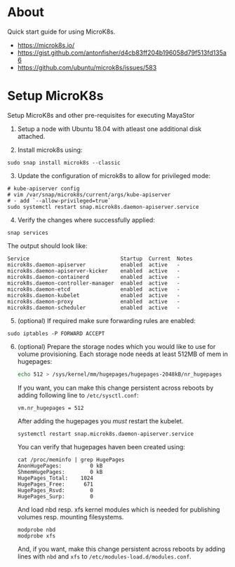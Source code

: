 # About

Quick start guide for using MicroK8s.  

- https://microk8s.io/
- https://gist.github.com/antonfisher/d4cb83ff204b196058d79f513fd135a6
- https://github.com/ubuntu/microk8s/issues/583

# Setup MicroK8s

Setup MicroK8s and other pre-requisites for executing MayaStor

1. Setup a node with Ubuntu 18.04 with atleast one additional disk attached. 

2. Install microk8s using:

```
sudo snap install microk8s --classic 
```

3. Update the configuration of microk8s to allow for privileged mode:

```
# kube-apiserver config
# vim /var/snap/microk8s/current/args/kube-apiserver
# - add `--allow-privileged=true`
sudo systemctl restart snap.microk8s.daemon-apiserver.service
```

4. Verify the changes where successfully applied:

```
snap services
```

The output should look like:
```
Service                             Startup  Current  Notes
microk8s.daemon-apiserver           enabled  active   -
microk8s.daemon-apiserver-kicker    enabled  active   -
microk8s.daemon-containerd          enabled  active   -
microk8s.daemon-controller-manager  enabled  active   -
microk8s.daemon-etcd                enabled  active   -
microk8s.daemon-kubelet             enabled  active   -
microk8s.daemon-proxy               enabled  active   -
microk8s.daemon-scheduler           enabled  active   -
```

5. (optional) If required make sure forwarding rules are enabled:

```
sudo iptables -P FORWARD ACCEPT
```

6. (optional) Prepare the storage nodes which you would like to use for volume
   provisioning. Each storage node needs at least 512MB of mem in hugepages:
   ```bash
   echo 512 > /sys/kernel/mm/hugepages/hugepages-2048kB/nr_hugepages
   ```
   If you want, you can make this change persistent across reboots by adding following line
   to `/etc/sysctl.conf`:
   ```
   vm.nr_hugepages = 512
   ```

   After adding the hugepages you *must* restart the kubelet.
   ```
   systemctl restart snap.microk8s.daemon-apiserver.service
   ```

   You can verify that hugepages haven been created using:
   ```
   cat /proc/meminfo | grep HugePages
   AnonHugePages:         0 kB
   ShmemHugePages:        0 kB
   HugePages_Total:    1024
   HugePages_Free:      671
   HugePages_Rsvd:        0
   HugePages_Surp:        0
   ```

   And load nbd resp. xfs kernel modules which is needed for publishing
   volumes resp. mounting filesystems.
   ```
   modprobe nbd
   modprobe xfs
   ```
   And, if you want, make this change persistent across reboots by adding lines with
   `nbd` and `xfs` to `/etc/modules-load.d/modules.conf`.


